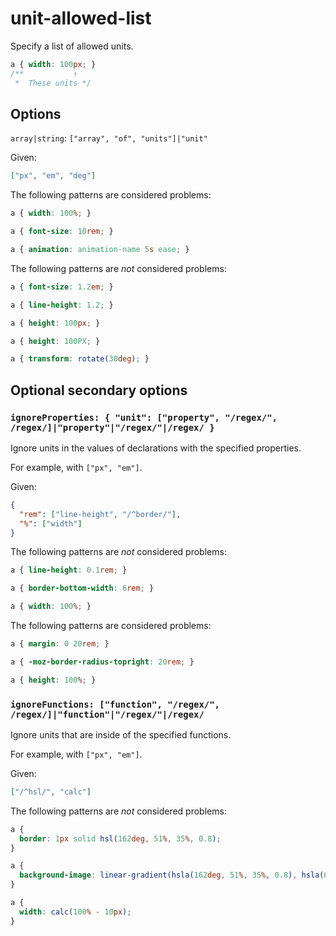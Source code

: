 # unit-allowed-list

Specify a list of allowed units.

<!-- prettier-ignore -->
```css
a { width: 100px; }
/**           ↑
 *  These units */
```

## Options

`array|string`: `["array", "of", "units"]|"unit"`

Given:

```json
["px", "em", "deg"]
```

The following patterns are considered problems:

<!-- prettier-ignore -->
```css
a { width: 100%; }
```

<!-- prettier-ignore -->
```css
a { font-size: 10rem; }
```

<!-- prettier-ignore -->
```css
a { animation: animation-name 5s ease; }
```

The following patterns are _not_ considered problems:

<!-- prettier-ignore -->
```css
a { font-size: 1.2em; }
```

<!-- prettier-ignore -->
```css
a { line-height: 1.2; }
```

<!-- prettier-ignore -->
```css
a { height: 100px; }
```

<!-- prettier-ignore -->
```css
a { height: 100PX; }
```

<!-- prettier-ignore -->
```css
a { transform: rotate(30deg); }
```

## Optional secondary options

### `ignoreProperties: { "unit": ["property", "/regex/", /regex/]|"property"|"/regex/"|/regex/ }`

Ignore units in the values of declarations with the specified properties.

For example, with `["px", "em"]`.

Given:

```json
{
  "rem": ["line-height", "/^border/"],
  "%": ["width"]
}
```

The following patterns are _not_ considered problems:

<!-- prettier-ignore -->
```css
a { line-height: 0.1rem; }
```

<!-- prettier-ignore -->
```css
a { border-bottom-width: 6rem; }
```

<!-- prettier-ignore -->
```css
a { width: 100%; }
```

The following patterns are considered problems:

<!-- prettier-ignore -->
```css
a { margin: 0 20rem; }
```

<!-- prettier-ignore -->
```css
a { -moz-border-radius-topright: 20rem; }
```

<!-- prettier-ignore -->
```css
a { height: 100%; }
```

### `ignoreFunctions: ["function", "/regex/", /regex/]|"function"|"/regex/"|/regex/`

Ignore units that are inside of the specified functions.

For example, with `["px", "em"]`.

Given:

```json
["/^hsl/", "calc"]
```

The following patterns are _not_ considered problems:

<!-- prettier-ignore -->
```css
a {
  border: 1px solid hsl(162deg, 51%, 35%, 0.8);
}
```

<!-- prettier-ignore -->
```css
a {
  background-image: linear-gradient(hsla(162deg, 51%, 35%, 0.8), hsla(62deg, 51%, 35%, 0.8));
}
```

<!-- prettier-ignore -->
```css
a {
  width: calc(100% - 10px);
}
```

